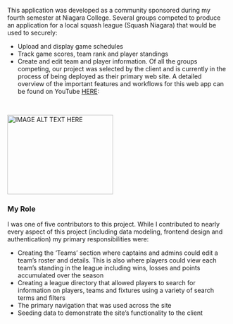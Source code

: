 This application was developed as a community sponsored during my fourth semester at Niagara College. Several groups competed to produce an application for a local squash league (Squash Niagara) that would be used to securely:
- Upload and display game schedules
- Track game scores, team rank and player standings
- Create and edit team and player information. Of all the groups competing, our project was selected by the client and is currently in the process of being deployed as their primary web site. A detailed overview of the important features and workflows for this web app can be found on YouTube [HERE](https://www.youtube.com/watch?v=9oZhePog1_g "Squash Niagara demo on YouTube"):   

<br>

<a href="http://www.youtube.com/watch?feature=player_embedded&v=9oZhePog1_g" target="_blank"><img src="http://img.youtube.com/vi/9oZhePog1_g/0.jpg" 
alt="IMAGE ALT TEXT HERE" width="240" height="180" /></a>

### My Role
I was one of five contributors to this project. While I contributed to nearly every aspect of this project (including data modeling, frontend design and authentication) my primary responsibilities were:
- Creating the ‘Teams’ section where captains and admins could edit a team’s roster and details. This is also where players could view each team’s standing in the league including wins, losses and points accumulated over the season
- Creating a league directory that allowed players to search for information on players, teams and fixtures using a variety of search terms and filters
- The primary navigation that was used across the site
- Seeding data to demonstrate the site’s functionality to the client